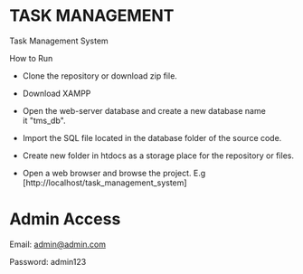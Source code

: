 # TASK MANAGEMENT

Task Management System

How to Run

- Clone the repository or download zip file.

- Download XAMPP

- Open the web-server database and create a new database name it "tms_db".

- Import the SQL file located in the database folder of the source code.

- Create new folder in htdocs as a storage place for the repository or files.

- Open a web browser and browse the project. E.g [http://localhost/task_management_system]

# Admin Access

Email: admin@admin.com

Password: admin123
